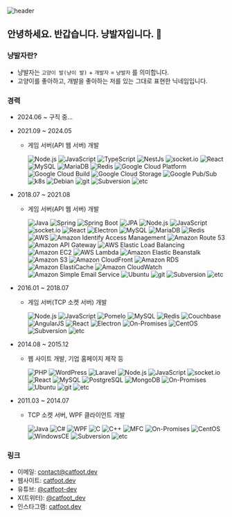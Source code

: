 ![header](https://capsule-render.vercel.app/api?type=Waving&color=6979b5&height=200&section=header&text=냥발자%20::%20catfoot.dev&fontSize=52&fontColor=fff)

## 안녕하세요. 반갑습니다. 냥발자입니다. 👋

### 냥발자란?
* 냥발자는 `고양이 발(냥이 발)` + `개발자` = `냥발자` 를 의미합니다.
* 고양이를 좋아하고, 개발을 좋아하는 저를 있는 그대로 표현한 닉네임입니다.

### 경력
* 2024.06 ~ 구직 중...
 
* 2021.09 ~ 2024.05
  - 게임 서버(API 웹 서버) 개발
    
    ![Node.js](https://img.shields.io/badge/Node.js-%23339933.svg?style=flat-square&logo=node.js&logoColor=white)
    ![JavaScript](https://img.shields.io/badge/JavaScript-F7DF1E.svg?style=flat-square&logo=javascript&logoColor=white)
    ![TypeScript](https://img.shields.io/badge/TypeScript-3178C6.svg?style=flat-square&logo=typescript&logoColor=white)
    ![NestJs](https://img.shields.io/badge/NestJs-ea2845?style=flat-square&logo=nestjs&logoColor=white)
    ![socket.io](https://img.shields.io/badge/Socket.io-010101?style=flat-square&logo=Socket.io&logoColor=white)
    ![React](https://img.shields.io/badge/React-61DAFB?style=flat-square&logo=react&logoColor=black)
    ![MySQL](https://img.shields.io/badge/MySQL-4479A1?style=flat-square&logo=MySQL&logoColor=white)
    ![MariaDB](https://img.shields.io/badge/MariaDB-003545?style=flat-square&logo=MariaDB&logoColor=white)
    ![Redis](https://img.shields.io/badge/Redis-FF4438?style=flat-square&logo=Redis&logoColor=white)
    ![Google Cloud Platform](https://img.shields.io/badge/Google%20Cloud-4285F4?style=flat-square&logo=Google%20Cloud&logoColor=white)
    ![Google Cloud Build](https://img.shields.io/badge/Google%20Cloud%20Build-AECBFA?style=flat-square)
    ![Google Cloud Storage](https://img.shields.io/badge/Google%20Cloud%20Storage-AECBFA?style=flat-square&logo=Google%20Cloud%20Storage&logoColor=black)
    ![Google Pub/Sub](https://img.shields.io/badge/Google%20Pub%2FSub-AECBFA?style=flat-square&logo=Google%20Pub%2FSub&logoColor=black)
    ![k8s](https://img.shields.io/badge/Kubernetes-326CE5?style=flat-square&logo=Kubernetes&logoColor=white)
    ![Debian](https://img.shields.io/badge/Debian-A81D33?style=flat-square&logo=Debian&logoColor=white)
    ![git](https://img.shields.io/badge/git-F05032.svg?style=flat-square&logo=git&logoColor=white)
    ![Subversion](https://img.shields.io/badge/Subversion-809CC9.svg?style=flat-square&logo=subversion&logoColor=white)
    ![etc](https://img.shields.io/badge/etc...-333333?style=flat-square)

* 2018.07 ~ 2021.08
  - 게임 서버(API 웹 서버) 개발
 
    ![Java](https://img.shields.io/badge/Java-6DB33F.svg?style=flat-square)
    ![Spring](https://img.shields.io/badge/Spring-6DB33F.svg?style=flat-square&logo=Spring&logoColor=white)
    ![Spring Boot](https://img.shields.io/badge/Spring%20Boot-6DB33F.svg?style=flat-square&logo=Spring%20Boot&logoColor=white)
    ![JPA](https://img.shields.io/badge/JPA-6DB33F.svg?style=flat-square)
    ![Node.js](https://img.shields.io/badge/Node.js-%23339933.svg?style=flat-square&logo=node.js&logoColor=white)
    ![JavaScript](https://img.shields.io/badge/JavaScript-F7DF1E.svg?style=flat-square&logo=javascript&logoColor=white)
    ![socket.io](https://img.shields.io/badge/Socket.io-010101?style=flat-square&logo=Socket.io&logoColor=white)
    ![React](https://img.shields.io/badge/React-61DAFB?style=flat-square&logo=react&logoColor=black)
    ![Electron](https://img.shields.io/badge/Electron-47848F?style=flat-square&logo=electron&logoColor=white)
    ![MySQL](https://img.shields.io/badge/MySQL-4479A1?style=flat-square&logo=MySQL&logoColor=white)
    ![MariaDB](https://img.shields.io/badge/MariaDB-003545?style=flat-square&logo=MariaDB&logoColor=white)
    ![Redis](https://img.shields.io/badge/Redis-FF4438?style=flat-square&logo=Redis&logoColor=white)
    ![AWS](https://img.shields.io/badge/Amazon%20Web%20Services-232F3E?style=flat-square&logo=Amazon%20Web%20Services&logoColor=white)
    ![Amazon Identify Access Management](https://img.shields.io/badge/Amazon%20Identify%20Access%20Management-DD344C?style=flat-square&logo=amazoniam&logoColor=white)
    ![Amazon Route 53](https://img.shields.io/badge/Amazon%20Route%2053-8C4FFF?style=flat-square&logo=amazonroute53&logoColor=white)
    ![Amazon API Gateway](https://img.shields.io/badge/Amazon%20API%20Gateway-FF4F8B?style=flat-square&logo=amazonapigateway&logoColor=white)
    ![AWS Elastic Load Balancing](https://img.shields.io/badge/AWS%20Elastic%20Load%20Balancing-8C4FFF?style=flat-square&logo=awselasticloadbalancing&logoColor=white)
    ![Amazon EC2](https://img.shields.io/badge/Amazon%20EC2-FF9900?style=flat-square&logo=amazonec2&logoColor=white)
    ![AWS Lambda](https://img.shields.io/badge/AWS%20Lambda-FF9900?style=flat-square&logo=awslambda&logoColor=white)
    ![Amazon Elastic Beanstalk](https://img.shields.io/badge/Amazon%20Elastic%20Beanstalk-FF9900?style=flat-square)
    ![Amazon S3](https://img.shields.io/badge/Amazon%20S3-569A31?style=flat-square&logo=amazons3&logoColor=white)
    ![Amazon CloudFront](https://img.shields.io/badge/Amazon%20CloudFront-FF9900?style=flat-square)
    ![Amazon RDS](https://img.shields.io/badge/Amazon%20RDS-527FFF?style=flat-square&logo=amazonrds&logoColor=white)
    ![Amazon ElastiCache](https://img.shields.io/badge/Amazon%20ElastiCache-C925D1?style=flat-square&logo=amazonelasticache&logoColor=white)
    ![Amazon CloudWatch](https://img.shields.io/badge/Amazon%20Cloud%20Watch-FF4F8B?style=flat-square&logo=amazoncloudwatch&logoColor=white)
    ![Amazon Simple Email Service](https://img.shields.io/badge/Amazon%20Simple%20Email%20Service-DD344C?style=flat-square&logo=amazonsimpleemailservice&logoColor=white)
    ![Ubuntu](https://img.shields.io/badge/Ubuntu-E95420?style=flat-square&logo=ubuntu&logoColor=white)
    ![git](https://img.shields.io/badge/git-F05032.svg?style=flat-square&logo=git&logoColor=white)
    ![Subversion](https://img.shields.io/badge/Subversion-809CC9.svg?style=flat-square&logo=subversion&logoColor=white)
    ![etc](https://img.shields.io/badge/etc...-333333?style=flat-square)
    
* 2016.01 ~ 2018.07
  - 게임 서버(TCP 소켓 서버) 개발

    ![Node.js](https://img.shields.io/badge/Node.js-%23339933.svg?style=flat-square&logo=node.js&logoColor=white)
    ![JavaScript](https://img.shields.io/badge/JavaScript-F7DF1E.svg?style=flat-square&logo=javascript&logoColor=white)
    ![Pomelo](https://img.shields.io/badge/Pomelo-DD1100?style=flat-square)
    ![MySQL](https://img.shields.io/badge/MySQL-4479A1?style=flat-square&logo=MySQL&logoColor=white)
    ![Redis](https://img.shields.io/badge/Redis-FF4438?style=flat-square&logo=Redis&logoColor=white)
    ![Couchbase](https://img.shields.io/badge/Couchbase-EA2328?style=flat-square&logo=couchbase&logoColor=white)
    ![AngularJS](https://img.shields.io/badge/AngularJS-FF0000?style=flat-square&logo=angular&logoColor=white)
    ![React](https://img.shields.io/badge/React-61DAFB?style=flat-square&logo=react&logoColor=black)
    ![Electron](https://img.shields.io/badge/Electron-47848F?style=flat-square&logo=electron&logoColor=white)
    ![On-Promises](https://img.shields.io/badge/On–Promises-FFFFFF?style=flat-square)
    ![CentOS](https://img.shields.io/badge/CentOS-262577?style=flat-square&logo=centos&logoColor=white)
    ![Subversion](https://img.shields.io/badge/Subversion-809CC9.svg?style=flat-square&logo=subversion&logoColor=white)
    ![etc](https://img.shields.io/badge/etc...-333333?style=flat-square)

* 2014.08 ~ 2015.12
  - 웹 사이트 개발, 기업 홈페이지 제작 등

    ![PHP](https://img.shields.io/badge/PHP-777BB4.svg?style=flat-square&logo=php&logoColor=white)
    ![WordPress](https://img.shields.io/badge/WordPress-21759B.svg?style=flat-square&logo=wordpress&logoColor=white)
    ![Laravel](https://img.shields.io/badge/Laravel-FF2D20.svg?style=flat-square&logo=laravel&logoColor=white)
    ![Node.js](https://img.shields.io/badge/Node.js-%23339933.svg?style=flat-square&logo=node.js&logoColor=white)
    ![JavaScript](https://img.shields.io/badge/JavaScript-F7DF1E.svg?style=flat-square&logo=javascript&logoColor=white)
    ![socket.io](https://img.shields.io/badge/Socket.io-010101?style=flat-square&logo=Socket.io&logoColor=white)
    ![React](https://img.shields.io/badge/React-61DAFB?style=flat-square&logo=react&logoColor=black)
    ![MySQL](https://img.shields.io/badge/MySQL-4479A1?style=flat-square&logo=MySQL&logoColor=white)
    ![PostgreSQL](https://img.shields.io/badge/PostgrSQL-4169E1?style=flat-square&logo=postgresql&logoColor=white)
    ![MongoDB](https://img.shields.io/badge/MongoDB-47A248?style=flat-square&logo=mongodb&logoColor=white)
    ![On-Promises](https://img.shields.io/badge/On–Promises-FFFFFF?style=flat-square)
    ![Ubuntu](https://img.shields.io/badge/Ubuntu-E95420?style=flat-square&logo=ubuntu&logoColor=white)
    ![git](https://img.shields.io/badge/git-F05032.svg?style=flat-square&logo=git&logoColor=white)
    ![etc](https://img.shields.io/badge/etc...-333333?style=flat-square)

* 2011.03 ~ 2014.07
  - TCP 소켓 서버, WPF 클라이언트 개발
 
    ![Java](https://img.shields.io/badge/Java-6DB33F.svg?style=flat-square)
    ![C#](https://img.shields.io/badge/C%23-00599C.svg?style=flat-square&logo=C-Sharp&logoColor=white)
    ![WPF](https://img.shields.io/badge/WPF-1cced0.svg?style=flat-square)
    ![C](https://img.shields.io/badge/C-A8B9CC.svg?style=flat-square&logo=c&logoColor=black)
    ![C++](https://img.shields.io/badge/C%2B%2B-00599C.svg?style=flat-square&logo=cplusplus&logoColor=white)
    ![MFC](https://img.shields.io/badge/MFC-f75500.svg?style=flat-square)
    ![On-Promises](https://img.shields.io/badge/On–Promises-FFFFFF?style=flat-square)
    ![CentOS](https://img.shields.io/badge/CentOS-262577?style=flat-square&logo=centos&logoColor=white)
    ![WindowsCE](https://img.shields.io/badge/WindowsCE-0a8186.svg?style=flat-square)
    ![Subversion](https://img.shields.io/badge/Subversion-809CC9.svg?style=flat-square&logo=subversion&logoColor=white)
    ![etc](https://img.shields.io/badge/etc...-333333?style=flat-square)

### 링크
* 이메일: <a href="javascript:location.href = 'mai' + 'lto:' + ['contact','catfoot.dev'].join('@')">contact@catfoot.dev</a>
* 웹사이트: [catfoot.dev](https://catfoot.dev)
* 유튜브: [@catfoot-dev](https://youtube.com/@catfoot-dev)
* X(트위터): [@catfoot_dev](https://x.com/catfoot_dev)
* 인스타그램: [catfoot.dev](https://www.instagram.com/catfoot.dev)
